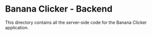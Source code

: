 # Banana Clicker - Backend

This directory contains all the server-side code for the Banana Clicker application.
